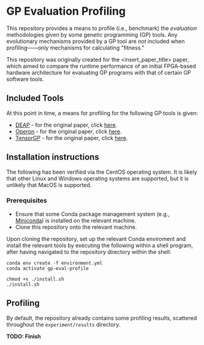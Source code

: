 # GP Evaluation Profiling
This repository provides a means to profile (i.e., benchmark) 
the *evaluation* methodologies given by some genetic programming 
(GP) tools. Any evolutionary mechanisms provided by a GP tool 
are *not* included when profiling——only mechanisms for calculating
"fitness."

This repository was originally created for the <insert_paper_title>
paper, which aimed to compare the runtime performance of an
initial FPGA-based hardware architecture for evaluating GP 
programs with that of certain GP software tools.

## Included Tools

At this point in time, a means for profiling for the following GP tools 
is given:

- [DEAP](https://github.com/DEAP/deap) - for the original paper, 
click [here](http://vision.gel.ulaval.ca/~cgagne/pubs/deap-gecco-2012.pdf).
- [Operon](https://github.com/heal-research/operon) - for the original paper,
click [here](https://dl.acm.org/doi/pdf/10.1145/3377929.3398099).
- [TensorGP](https://github.com/AwardOfSky/TensorGP) - for the original paper,
click [here](https://cdv.dei.uc.pt/wp-content/uploads/2021/04/baeta2021tensorgp.pdf).


## Installation instructions

The following has been verified via the CentOS operating system.
It is likely that other Linux and Windows operating systems are 
supported, but it is unlikely that MacOS is supported.

### Prerequisites
- Ensure that some Conda package management system 
(e.g., [Miniconda](https://docs.conda.io/en/latest/miniconda.html)) is installed on the relevant machine.
- Clone this repository onto the relevant machine.

Upon cloning the repository, set up the relevant Conda enviroment
and install the relevant tools by executing the following within
a shell program, after having navigated to the repository directory
within the shell:

```
conda env create -f environment.yml
conda activate gp-eval-profile

chmod +x ./install.sh
./install.sh
```

## Profiling
By default, the repository already contains some profiling results,
scattered throughout the `experiment/results` directory.

**TODO: Finish**
